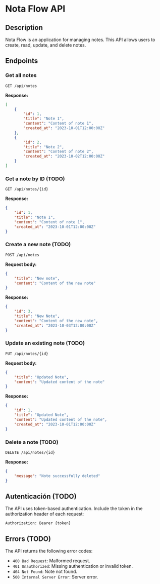 # Nota Flow API

## Description
Nota Flow is an application for managing notes. This API allows users to create, read, update, and delete notes.

## Endpoints

### Get all notes
```
GET /api/notes
```
**Response:**
```json
[
    {
        "id": 1,
        "title": "Note 1",
        "content": "Content of note 1",
        "created_at": "2023-10-01T12:00:00Z"
    },
    {
        "id": 2,
        "title": "Note 2",
        "content": "Content of note 2",
        "created_at": "2023-10-02T12:00:00Z"
    }
]
```

### Get a note by ID (TODO)
```
GET /api/notes/{id}
```
**Response:**
```json
{
    "id": 1,
    "title": "Note 1",
    "content": "Content of note 1",
    "created_at": "2023-10-01T12:00:00Z"
}
```

### Create a new note (TODO)
```
POST /api/notes
```
**Request body:**
```json
{
    "title": "New note",
    "content": "Content of the new note"
}
```
**Response:**
```json
{
    "id": 3,
    "title": "New Note",
    "content": "Content of the new note",
    "created_at": "2023-10-03T12:00:00Z"
}
```

### Update an existing note (TODO)
```
PUT /api/notes/{id}
```
**Request body:**
```json
{
    "title": "Updated Note",
    "content": "Updated content of the note"
}
```
**Response:**
```json
{
    "id": 1,
    "title": "Updated Note",
    "content": "Updated content of the note",
    "created_at": "2023-10-01T12:00:00Z"
}
```

### Delete a note (TODO)
```
DELETE /api/notes/{id}
```
**Response:**
```json
{
    "message": "Note successfully deleted"
}
```

## Autenticación (TODO)
The API uses token-based authentication. Include the token in the authorization header of each request:
```
Authorization: Bearer {token}
```

## Errors (TODO)
The API returns the following error codes:
- `400 Bad Request`: Malformed request.
- `401 Unauthorized`: Missing authentication or invalid token.
- `404 Not Found`: Note not found.
- `500 Internal Server Error`: Server error.